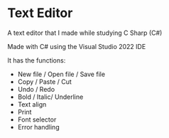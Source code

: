 # Text Editor

A text editor that I made while studying C Sharp (C#)

Made with C# using the Visual Studio 2022 IDE

It has the functions:
- New file / Open file / Save file
- Copy / Paste / Cut
- Undo / Redo
- Bold / Italic/ Underline
- Text align
- Print
- Font selector
- Error handling
